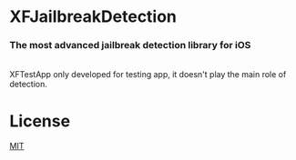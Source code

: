 XFJailbreakDetection
=====================

### The most advanced jailbreak detection library for iOS
<br>
XFTestApp only developed for testing app, it doesn't play the main role of detection.

# License

[MIT](http://thi.mit-license.org/)